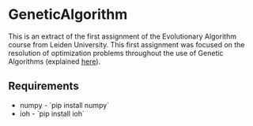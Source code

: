 # GeneticAlgorithm

This is an extract of the first assignment of the Evolutionary Algorithm course from Leiden University. This first assignment was focused on the resolution of optimization problems throughout the use of Genetic Algorithms (explained [here](./report_extract.pdf)).

## Requirements
<ul>
  <li>numpy - `pip install numpy`</li>
  <li>ioh - `pip install ioh`</li>
</ul>
